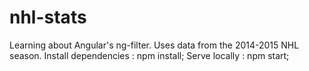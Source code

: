 # nhl-stats
Learning about Angular's ng-filter. Uses data from the 2014-2015 NHL season.
Install dependencies :
npm install;
Serve locally :
npm start;
